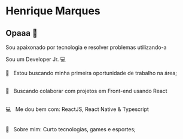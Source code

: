 

# Henrique Marques

## Opaaa 👋
Sou apaixonado por tecnologia e resolver problemas utilizando-a

Sou um Developer Jr.  :computer:

 :rocket:  &nbsp; Estou buscando minha primeira oportunidade de trabalho na área;
 
 <br/> :purple_heart: &nbsp; Buscando colaborar com projetos em Front-end usando React
 
 <br/> :computer: &nbsp; Me dou bem com: ReactJS, React Native & Typescript
 
 <br/> 💬  &nbsp; Sobre mim: Curto tecnologias, games e esportes;
 
